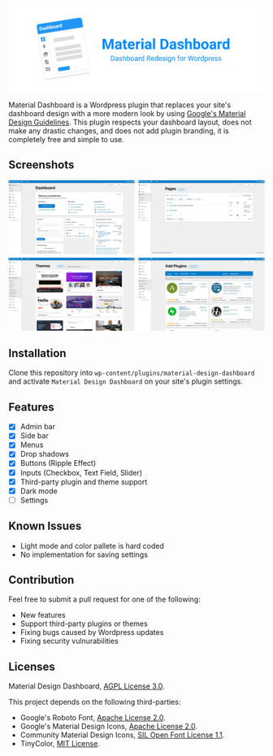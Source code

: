 ![Alt text](github/banner.png?raw=true  "Material Design Dashboard")

Material Dashboard is a Wordpress plugin that replaces your site's dashboard design with a more modern look by using [Google's Material Design Guidelines](https://material.io/design). This plugin respects your dashboard layout, does not make any drastic changes, and does not add plugin branding, it is completely free and simple to use.

## Screenshots

![Alt text](github/screenshots.png?raw=true  "Screenshots")

## Installation

Clone this repository into `wp-content/plugins/material-design-dashboard` and activate `Material Design Dashboard` on your site's plugin settings. 

## Features

- [x] Admin bar
- [x] Side bar
- [x] Menus
- [x] Drop shadows 
- [x] Buttons (Ripple Effect) 
- [x] Inputs (Checkbox, Text Field,  Slider)
- [x] Third-party plugin and theme support
- [x] Dark mode
- [ ] Settings

## Known Issues

- Light mode and color pallete is hard coded
- No implementation for saving settings

## Contribution

Feel free to submit a pull request for one of the following:

- New features
- Support third-party plugins or themes
- Fixing bugs caused by Wordpress updates
- Fixing security vulnurabilities

## Licenses

Material Design Dashboard, [AGPL License 3.0](https://github.com/fatihbalsoy/wp-material-design/blob/master/LICENSE).

This project depends on the following third-parties:

- Google's Roboto Font, [Apache License 2.0](https://github.com/googlefonts/roboto/blob/master/LICENSE).
- Google's Material Design Icons, [Apache License 2.0](https://github.com/google/material-design-icons/blob/master/LICENSE).
- Community Material Design Icons, [SIL Open Font License 1.1](https://github.com/Templarian/MaterialDesign/blob/master/LICENSE).
- TinyColor, [MIT License](https://github.com/bgrins/TinyColor/blob/master/LICENSE).
